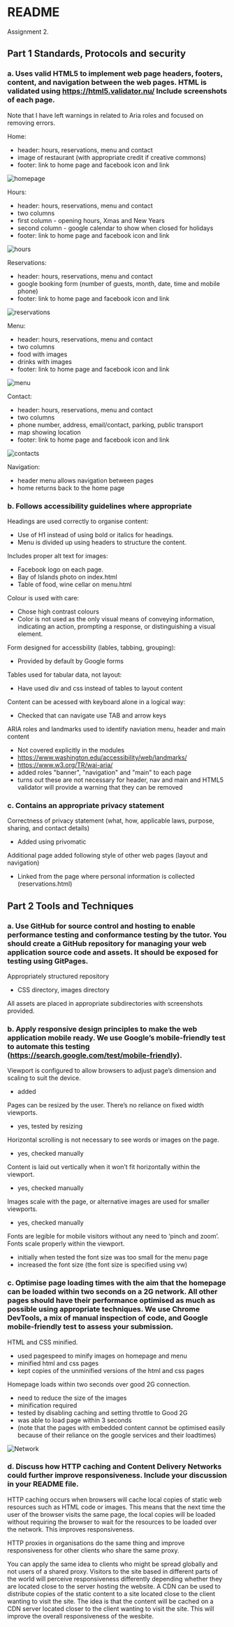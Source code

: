 # README

Assignment 2.

## Part 1 Standards, Protocols and security

### a. Uses valid HTML5 to implement web page headers, footers, content, and navigation between the web pages. HTML is validated using https://html5.validator.nu/ Include screenshots of each page.

Note that I have left warnings in related to Aria roles and focused on removing errors.

Home:
- header: hours, reservations, menu and contact
- image of restaurant (with appropriate credit if creative commons)
- footer: link to home page and facebook icon and link

![homepage](screenshots/homepage.jpg)

Hours:
- header: hours, reservations, menu and contact
- two columns
- first column - opening hours, Xmas and New Years
- second column - google calendar to show when closed for holidays
- footer: link to home page and facebook icon and link

![hours](screenshots/hours-page.jpg)

Reservations:
- header: hours, reservations, menu and contact
- google booking form (number of guests, month, date, time and mobile phone)
- footer: link to home page and facebook icon and link

![reservations](screenshots/reservations-page.jpg)

Menu:
- header: hours, reservations, menu and contact
- two columns
- food with images
- drinks with images
- footer: link to home page and facebook icon and link

![menu](screenshots/menu-page.jpg)

Contact:
- header: hours, reservations, menu and contact
- two columns
- phone number, address, email/contact, parking, public transport
- map showing location
- footer: link to home page and facebook icon and link

![contacts](screenshots/contact-page.jpg)

Navigation:
- header menu allows navigation between pages
- home returns back to the home page

### b. Follows accessibility guidelines where appropriate

Headings are used correctly to organise content:
- Use of H1 instead of using bold or italics for headings.
- Menu is divided up using headers to structure the content.

Includes proper alt text for images:
- Facebook logo on each page.
- Bay of Islands photo on index.html
- Table of food, wine cellar on menu.html

Colour is used with care:
- Chose high contrast colours
- Color is not used as the only visual means of conveying information, indicating an action, prompting a response, or distinguishing a visual element.

Form designed for accessbility (lables, tabbing, grouping):
- Provided by default by Google forms

Tables used for tabular data, not layout:
- Have used div and css instead of tables to layout content

Content can be acessed with keyboard alone in a logical way:
- Checked that can navigate use TAB and arrow keys

ARIA roles and landmarks used to identify naviation menu, header and main content
- Not covered explicitly in the modules
- https://www.washington.edu/accessibility/web/landmarks/ 
- https://www.w3.org/TR/wai-aria/
- added roles "banner", "navigation" and "main" to each page
- turns out these are not necessary for header, nav and main and HTML5 validator will 
  provide a warning that they can be removed

### c. Contains an appropriate privacy statement

Correctness of privacy statement (what, how, applicable laws, purpose, sharing, and contact details)
- Added using privomatic

Additional page added following style of other web pages (layout and navigation)
- Linked from the page where personal information is collected (reservations.html)

## Part 2 Tools and Techniques

### a.	Use GitHub for source control and hosting to enable performance testing and conformance testing by the tutor. You should create a GitHub repository for managing your web application source code and assets. It should be exposed for testing using GitPages.

Appropriately structured repository
- CSS directory, images directory

All assets are placed in appropriate subdirectories with screenshots provided.

### b.	Apply responsive design principles to make the web application mobile ready. We use Google’s mobile-friendly test to automate this testing (https://search.google.com/test/mobile-friendly). 

Viewport is configured to allow browsers to adjust page’s dimension and scaling to suit the device.
- added <meta name="viewport" content="width=device-width, initial-scale=1.0">

Pages can be resized by the user. There’s no reliance on fixed width viewports. 
- yes, tested by resizing

Horizontal scrolling is not necessary to see words or images on the page.
- yes, checked manually

Content is laid out vertically when it won’t fit horizontally within the viewport.
- yes, checked manually

Images scale with the page, or alternative images are used for smaller viewports.
- yes, checked manually 

Fonts are legible for mobile visitors without any need to ‘pinch and zoom’. Fonts scale properly within the viewport.
- initially when tested the font size was too small for the menu page
- increased the font size (the font size is specified using vw)

### c. Optimise page loading times with the aim that the homepage can be loaded within two seconds on a 2G network. All other pages should have their performance optimised as much as possible using appropriate techniques.  We use Chrome DevTools, a mix of manual inspection of code, and Google mobile-friendly test to assess your submission.   

HTML and CSS minified.
- used pagespeed to minify images on homepage and menu 
- minified html and css pages
- kept copies of the unminified versions of the html and css pages

Homepage loads within two seconds over good 2G connection.
- need to reduce the size of the images
- minification required
- tested by disabling caching and setting throttle to Good 2G
- was able to load page within 3 seconds
- (note that the pages with embedded content cannot be optimised easily because
of their reliance on the google services and their loadtimes)

![Network](screenshots/network.jpg)

### d.	Discuss how HTTP caching and Content Delivery Networks could further improve responsiveness. Include your discussion in your README file.

HTTP caching occurs when browsers will cache local copies of static web resources such as HTML code or images. This means that the next time the user of the browser visits the same page, the local copies will be loaded without requiring the browser to wait for the resources to be loaded over the network. This improves responsiveness.

HTTP proxies in organisations do the same thing and improve responsiveness for other clients who share the same proxy.

You can apply the same idea to clients who might be spread globally and not users of a shared proxy. Visitors to the site based in different parts of the world will perceive responsiveness differently depending whether they are located close to the server hosting the website. A CDN can be used to distribute copies of the static content to a site located close to the client wanting to visit the site. The idea is that the content will be cached on a CDN server located closer to the client wanting to visit the site. This will improve the overall responsiveness of the wesbite.



